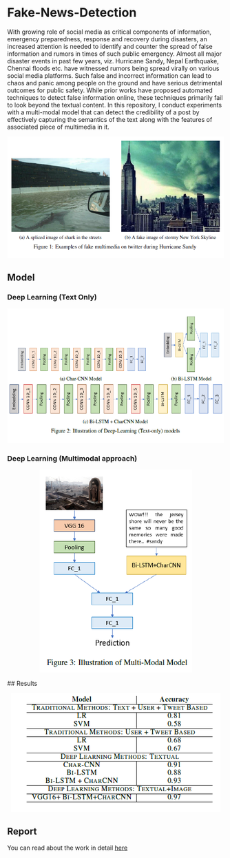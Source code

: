 # Fake-News-Detection

With growing role of social media as critical components of information, emergency preparedness, response and recovery during disasters, an increased attention is needed to identify and counter the spread of false information and rumors in times of such public emergency. Almost all major disaster events in past few years, viz. Hurricane Sandy, Nepal Earthquake, Chennai floods etc. have witnessed rumors being spread virally on various social media platforms. Such false and incorrect information can lead to chaos and panic among people on the ground and have serious detrimental outcomes for public safety. While prior works have proposed automated techniques to detect false information online, these techniques primarily fail to look beyond the textual content. In this repository, I conduct experiments with a multi-modal model that can detect the credibility of a post by effectively capturing the semantics of the text along with the features of associated piece of multimedia in it.

<p align = "center">
  <img src = "fakenews.png"/>
</p>

## Model

### Deep Learning (Text Only)
<p align = "center">
  <img src = "cnn-char.png"/>
</p>

### Deep Learning (Multimodal approach)
<p align = "center">
  <img src = "multi_modal.png"/>
</p>
## Results
<p align = "center">
  <img src = "table.png"/>
</p>

## Report

You can read about the work in detail [here](https://github.com/thechange/Fake-News-Detection/paper.pdf)
